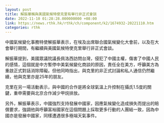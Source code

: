 ```yaml
---
layout: post
title: 解振華稱與美國氣候特使克里有舉行非正式會談
date: 2022-11-10 01:28:28.000000000 +08:00
link: https://news.rthk.hk/rthk/ch/component/k2/1674932-20221110.htm
categories: rthk
---
```


中國氣候變化事務特使解振華表示，在埃及出席聯合國氣候變化大會前，以及在大會舉行期間，有繼續與美國氣候特使克里舉行非正式會談。

解振華提到，美國眾議院議長佩洛西訪問台灣，侵犯了中國主權，傷害了中國人民的感情，這個就是中方暫停中美氣候變化商談的原因，責任全在美方，呼籲美方為重啟正式對話消除障礙。但他同時指出，與克里的非正式討論和私人通信仍然繼續，他與克里亦是25年的朋友。

克里在另一場活動表示，與中國的合作是將全球氣溫上升控制在攝氏1.5度的關鍵，重申需要與北京合作減少甲烷排放。

另外，解振華表示，中國強烈支持發展中國家，因應氣候變化造成損失而提出的賠償要求，強調他與呼籲富裕國家在這個問題上採取更多行動的人團結一致，因為中國亦是發展中國家，同樣遭遇很多極端天氣事件。
